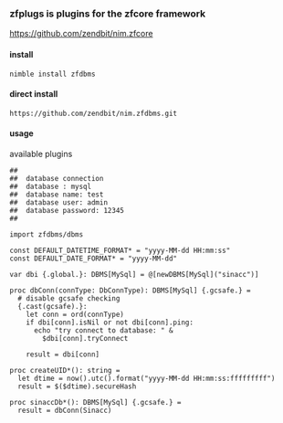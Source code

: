 ### zfplugs is plugins for the zfcore framework
https://github.com/zendbit/nim.zfcore

#### install
```
nimble install zfdbms
```

#### direct install
```
https://github.com/zendbit/nim.zfdbms.git
```

#### usage
available plugins
```
##
##  database connection
##  database : mysql
##  database name: test
##  database user: admin
##  database password: 12345
##

import zfdbms/dbms

const DEFAULT_DATETIME_FORMAT* = "yyyy-MM-dd HH:mm:ss"
const DEFAULT_DATE_FORMAT* = "yyyy-MM-dd"

var dbi {.global.}: DBMS[MySql] = @[newDBMS[MySql]("sinacc")]

proc dbConn(connType: DbConnType): DBMS[MySql] {.gcsafe.} =
  # disable gcsafe checking
  {.cast(gcsafe).}:
    let conn = ord(connType)
    if dbi[conn].isNil or not dbi[conn].ping:
      echo "try connect to database: " &
        $dbi[conn].tryConnect

    result = dbi[conn]

proc createUID*(): string =
  let dtime = now().utc().format("yyyy-MM-dd HH:mm:ss:fffffffff")
  result = $($dtime).secureHash

proc sinaccDb*(): DBMS[MySql] {.gcsafe.} =
  result = dbConn(Sinacc)
```
